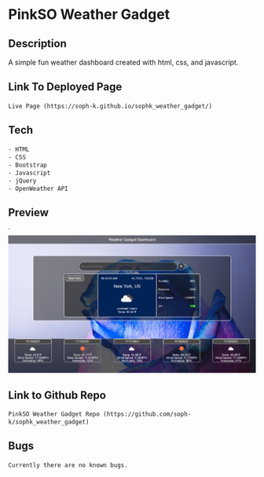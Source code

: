 # PinkSO Weather Gadget

## Description
A simple fun weather dashboard created with html, css, and javascript.

## Link To Deployed Page
    Live Page (https://soph-k.github.io/sophk_weather_gadget/)


## Tech

    - HTML
    - CSS
    - Bootstrap
    - Javascript
    - jQuery
    - OpenWeather API


## Preview
`
    ![Preview Of Sophk Weather Gadget webpage](./assets/images/screenshot.png)


## Link to Github Repo

    PinkSO Weather Gadget Repo (https://github.com/soph-k/sophk_weather_gadget)


## Bugs 

    Currently there are no known bugs.